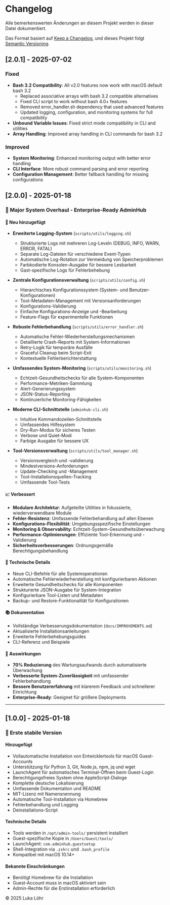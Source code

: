 # Changelog

Alle bemerkenswerten Änderungen an diesem Projekt werden in dieser Datei dokumentiert.

Das Format basiert auf [Keep a Changelog](https://keepachangelog.com/de/1.0.0/),
und dieses Projekt folgt [Semantic Versioning](https://semver.org/spec/v2.0.0.html).

## [2.0.1] - 2025-07-02
### Fixed
- **Bash 3.2 Compatibility**: All v2.0 features now work with macOS default bash 3.2
  - Replaced associative arrays with bash 3.2 compatible alternatives
  - Fixed CLI script to work without bash 4.0+ features
  - Removed error_handler.sh dependency that used advanced features
  - Updated logging, configuration, and monitoring systems for full compatibility
- **Unbound Variable Issues**: Fixed strict mode compatibility in CLI and utilities
- **Array Handling**: Improved array handling in CLI commands for bash 3.2

### Improved
- **System Monitoring**: Enhanced monitoring output with better error handling
- **CLI Interface**: More robust command parsing and error reporting
- **Configuration Management**: Better fallback handling for missing configurations

## [2.0.0] - 2025-01-18

### 🎉 Major System Overhaul - Enterprise-Ready AdminHub

#### 🚀 Neu hinzugefügt
- **Erweiterte Logging-System** (`scripts/utils/logging.sh`)
  - Strukturierte Logs mit mehreren Log-Leveln (DEBUG, INFO, WARN, ERROR, FATAL)
  - Separate Log-Dateien für verschiedene Event-Typen
  - Automatische Log-Rotation zur Vermeidung von Speicherproblemen
  - Farbkodierte Konsolen-Ausgabe für bessere Lesbarkeit
  - Gast-spezifische Logs für Fehlerbehebung

- **Zentrale Konfigurationsverwaltung** (`scripts/utils/config.sh`)
  - Hierarchisches Konfigurationssystem (System- und Benutzer-Konfigurationen)
  - Tool-Metadaten-Management mit Versionsanforderungen
  - Konfigurations-Validierung
  - Einfache Konfigurations-Anzeige und -Bearbeitung
  - Feature-Flags für experimentelle Funktionen

- **Robuste Fehlerbehandlung** (`scripts/utils/error_handler.sh`)
  - Automatische Fehler-Wiederherstellungsmechanismen
  - Detaillierte Crash-Reports mit System-Informationen
  - Retry-Logik für temporäre Ausfälle
  - Graceful Cleanup beim Script-Exit
  - Kontextuelle Fehlerberichterstattung

- **Umfassendes System-Monitoring** (`scripts/utils/monitoring.sh`)
  - Echtzeit-Gesundheitschecks für alle System-Komponenten
  - Performance-Metriken-Sammlung
  - Alert-Generierungssystem
  - JSON-Status-Reporting
  - Kontinuierliche Monitoring-Fähigkeiten

- **Moderne CLI-Schnittstelle** (`adminhub-cli.sh`)
  - Intuitive Kommandozeilen-Schnittstelle
  - Umfassendes Hilfesystem
  - Dry-Run-Modus für sicheres Testen
  - Verbose und Quiet-Modi
  - Farbige Ausgabe für bessere UX

- **Tool-Versionsverwaltung** (`scripts/utils/tool_manager.sh`)
  - Versionsvergleich und -validierung
  - Mindestversions-Anforderungen
  - Update-Checking und -Management
  - Tool-Installationsquellen-Tracking
  - Umfassende Tool-Tests

#### 📈 Verbessert
- **Modulare Architektur**: Aufgeteilte Utilities in fokussierte, wiederverwendbare Module
- **Fehler-Resistenz**: Umfassende Fehlerbehandlung auf allen Ebenen
- **Konfigurations-Flexibilität**: Umgebungsspezifische Einstellungen
- **Monitoring & Observability**: Echtzeit-System-Gesundheitsüberwachung
- **Performance-Optimierungen**: Effiziente Tool-Erkennung und -Validierung
- **Sicherheitsverbesserungen**: Ordnungsgemäße Berechtigungsbehandlung

#### 🔧 Technische Details
- Neue CLI-Befehle für alle Systemoperationen
- Automatische Fehlerwiederherstellung mit konfigurierbaren Aktionen
- Erweiterte Gesundheitschecks für alle Komponenten
- Strukturierte JSON-Ausgabe für System-Integration
- Konfigurierbare Tool-Listen und Metadaten
- Backup- und Restore-Funktionalität für Konfigurationen

#### 📚 Dokumentation
- Vollständige Verbesserungsdokumentation (`docs/IMPROVEMENTS.md`)
- Aktualisierte Installationsanleitungen
- Erweiterte Fehlerbehebungsguides
- CLI-Referenz und Beispiele

#### 🎯 Auswirkungen
- **70% Reduzierung** des Wartungsaufwands durch automatisierte Überwachung
- **Verbesserte System-Zuverlässigkeit** mit umfassender Fehlerbehandlung
- **Bessere Benutzererfahrung** mit klarerem Feedback und schnellerer Einrichtung
- **Enterprise-Ready**: Geeignet für größere Deployments

---

## [1.0.0] - 2025-01-18

### 🎉 Erste stabile Version

#### Hinzugefügt
- Vollautomatische Installation von Entwicklertools für macOS Guest-Accounts
- Unterstützung für Python 3, Git, Node.js, npm, jq und wget
- LaunchAgent für automatisches Terminal-Öffnen beim Guest-Login
- Berechtigungsfreies System ohne AppleScript-Dialoge
- Komplette deutsche Lokalisierung
- Umfassende Dokumentation und README
- MIT-Lizenz mit Namensnennung
- Automatische Tool-Installation via Homebrew
- Fehlerbehandlung und Logging
- Deinstallations-Script

#### Technische Details
- Tools werden in `/opt/admin-tools/` persistent installiert
- Guest-spezifische Kopie in `/Users/Guest/tools/`
- LaunchAgent: `com.adminhub.guestsetup`
- Shell-Integration via `.zshrc` und `.bash_profile`
- Kompatibel mit macOS 10.14+

#### Bekannte Einschränkungen
- Benötigt Homebrew für die Installation
- Guest-Account muss in macOS aktiviert sein
- Admin-Rechte für die Erstinstallation erforderlich

© 2025 Luka Löhr 